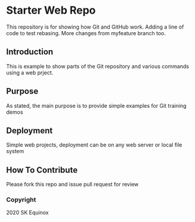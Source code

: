 # Starter Web Repo

This repository is for showing how Git and GitHub work. Adding a line of code to test rebasing. More changes from myfeature branch too.

## Introduction

This is example to show parts of the Git repository and various commands using a web prject.

## Purpose

As stated, the main purpose is to provide simple examples for Git training demos

## Deployment

Simple web projects, deployment can be on any web server or local file system

## How To Contribute 

Please fork this repo and issue pull request for review

### Copyright

2020 SK Equinox